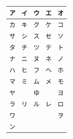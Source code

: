|  ア  |  イ  |  ウ  |  エ  |  オ  |
|:---:|:---:|:---:|:---:|:---:|
|  カ  |  キ  |  ク  |  ケ  |  コ  |
|  サ  |  シ  |  ス  |  セ  |  ソ  |
|  タ  |  チ  |  ツ  |  テ  |  ト  |
|  ナ  |  ニ  |  ヌ  |  ネ  |  ノ  |
|  ハ  |  ヒ  |  フ  |  ヘ  |  ホ  |
|  マ  |  ミ  |  ム  |  メ  |  モ  |
|  ヤ  |     |  ゆ  |     |  ヨ  |
|  ラ  |  リ  |  ル  |  レ  |  ロ  |
|  ワ  |     |     |     |  ヲ  |
|  ン  |     |     |     |     |
